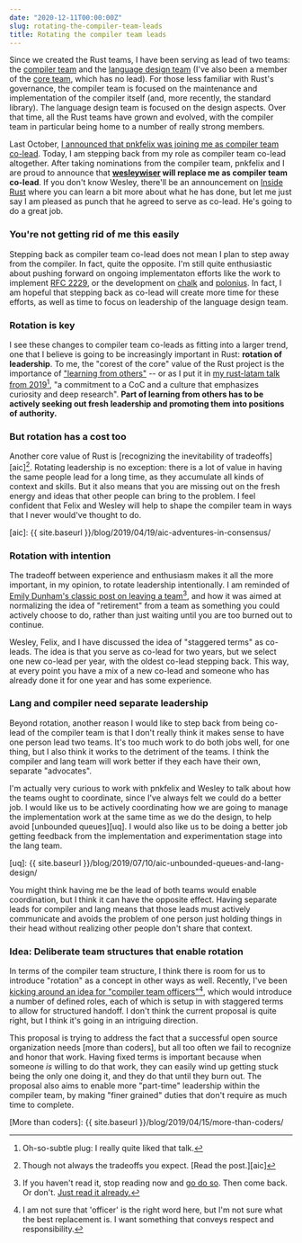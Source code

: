 ```yaml
---
date: "2020-12-11T00:00:00Z"
slug: rotating-the-compiler-team-leads
title: Rotating the compiler team leads
---
```


Since we created the Rust teams, I have been serving as lead of two teams: the [compiler team] and the [language design team] (I've also been a member of the [core team], which has no lead). For those less familiar with Rust's governance, the compiler team is focused on the maintenance and implementation of the compiler itself (and, more recently, the standard library). The language design team is focused on the design aspects. Over that time, all the Rust teams have grown and evolved, with the compiler team in particular being home to a number of really strong members.

[compiler team]: https://www.rust-lang.org/governance/teams/compiler
[language design team]: https://www.rust-lang.org/governance/teams/lang
[core team]: https://www.rust-lang.org/governance/teams/core

Last October, [I announced that pnkfelix was joining me as compiler team co-lead](https://blog.rust-lang.org/inside-rust/2019/10/24/pnkfelix-compiler-team-co-lead.html). Today, I am stepping back from my role as compiler team co-lead altogether. After taking nominations from the compiler team, pnkfelix and I are proud to announce that **[wesleywiser] will replace me as compiler team co-lead**. If you don't know Wesley, there'll be an announcement on [Inside Rust] where you can learn a bit more about what he has done, but let me just say I am pleased as punch that he agreed to serve as co-lead. He's going to do a great job.

[Inside Rust]: https://blog.rust-lang.org/inside-rust/

### You're not getting rid of me this easily

Stepping back as compiler team co-lead does not mean I plan to step away from the compiler. In fact, quite the opposite. I'm still quite enthusiastic about pushing forward on ongoing implementaton efforts like the work to implement [RFC 2229], or the development on [chalk] and [polonius]. In fact, I am hopeful that stepping back as co-lead will create more time for these efforts, as well as time to focus on leadership of the language design team.

### Rotation is key

I see these changes to compiler team co-leads as fitting into a larger trend, one that I believe is going to be increasingly important in Rust: **rotation of leadership**. To me, the "corest of the core" value of the Rust project is the importance of ["learning from others"] -- or as I put it in [my rust-latam talk from 2019][rl][^see], "a commitment to a CoC and a culture that emphasizes curiosity and deep research". **Part of learning from others has to be actively seeking out fresh leadership and promoting them into positions of authority.**


[WesleyWiser]: https://github.com/wesleywiser
[rl]: https://nikomatsakis.github.io/rust-latam-2019/#94
["learning from others"]: https://github.com/rust-lang/foundation-faq-2020/blob/main/FAQ.md#q-sharing-experience
[^see]: Oh-so-subtle plug: I really quite liked that talk.

### But rotation has a cost too

Another core value of Rust is [recognizing the inevitability of tradeoffs][aic][^not]. Rotating leadership is no exception: there is a lot of value in having the same people lead for a long time, as they accumulate all kinds of context and skills. But it also means that you are missing out on the fresh energy and ideas that other people can bring to the problem. I feel confident that Felix and Wesley will help to shape the compiler team in ways that I never would've thought to do.

[aic]: {{ site.baseurl }}/blog/2019/04/19/aic-adventures-in-consensus/
[^not]: Though not always the tradeoffs you expect. [Read the post.][aic]

### Rotation with intention

The tradeoff between experience and enthusiasm makes it all the more important, in my opinion, to rotate leadership intentionally. I am reminded of [Emily Dunham's classic post on leaving a team][edunham][^read], and how it was aimed at normalizing the idea of "retirement" from a team as something you could actively choose to do, rather than just waiting until you are too burned out to continue.

[edunham]: http://edunham.net/2018/05/15/team.html
[^read]: If you haven't read it, stop reading now and [go do so][edunham]. Then come back. Or don't. [Just read it already.][edunham]

Wesley, Felix, and I have discussed the idea of "staggered terms" as co-leads. The idea is that you serve as co-lead for two years, but we select one new co-lead per year, with the oldest co-lead stepping back. This way, at every point you have a mix of a new co-lead and someone who has already done it for one year and has some experience.

### Lang and compiler need separate leadership

Beyond rotation, another reason I would like to step back from being co-lead of the compiler team is that I don't really think it makes sense to have one person lead two teams. It's too much work to do both jobs well, for one thing, but I also think it works to the detriment of the teams. I think the compiler and lang team will work better if they each have their own, separate "advocates". 

I'm actually very curious to work with pnkfelix and Wesley to talk about how the teams ought to coordinate, since I've always felt we could do a better job. I would like us to be actively coordinating how we are going to manage the implementation work at the same time as we do the design, to help avoid [unbounded queues][uq]. I would also like us to be doing a better job getting feedback from the implementation and experimentation stage into the lang team. 

[uq]: {{ site.baseurl }}/blog/2019/07/10/aic-unbounded-queues-and-lang-design/

You might think having me be the lead of both teams would enable coordination, but I think it can have the opposite effect. Having separate leads for compiler and lang means that those leads must actively communicate and avoids the problem of one person just holding things in their head without realizing other people don't share that context.

### Idea: Deliberate team structures that enable rotation

[RFC 2229]: https://github.com/rust-lang/rust/issues/53488
[chalk]: https://github.com/rust-lang/chalk
[polonius]: https://github.com/rust-lang/polonius

In terms of the compiler team structure, I think there is room for us to introduce "rotation" as a concept in other ways as well. Recently, I've been [kicking around an idea for "compiler team officers"][officers][^whichword], which would introduce a number of defined roles, each of which is setup in with staggered terms to allow for structured handoff. I don't think the current proposal is quite right, but I think it's going in an intriguing direction.

This proposal is trying to address the fact that a successful open source organization needs [more than coders], but all too often we fail to recognize and honor that work. Having fixed terms is important because when someone *is* willing to do that work, they can easily wind up getting stuck being the only one doing it, and they do that until they burn out. The proposal also aims to enable more "part-time" leadership within the compiler team, by making "finer grained" duties that don't require as much time to complete. 

[officers]: https://zulip-archive.rust-lang.org/185694tcompilerwgmeta/79956compilerteamofficers.html
[More than coders]: {{ site.baseurl }}/blog/2019/04/15/more-than-coders/
[^whichword]: I am not sure that 'officer' is the right word here, but I'm not sure what the best replacement is. I want something that conveys respect and responsibility.
